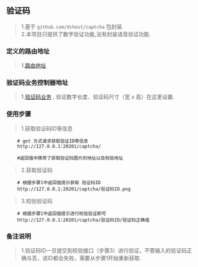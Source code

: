 ##    验证码      
> 1.基于 `github.com/dchest/captcha` 包封装.    
> 2.本项目只提供了数字验证功能,没有封装语音验证功能.    

###   定义的路由地址         
>   1.[路由地址](../routers/web.go)    

###   验证码业务控制器地址         
>   1.[验证码业务](../app/http/controller/chaptcha/chaptcha.go) , 验证数字长度、验证码尺寸（宽 x 高）在这里设置.       

###   使用步骤       
>   1.获取验证码ID等信息  
```code
    # get 方式请求获取验证ID等信息
    http://127.0.0.1:20201/captcha/
    
    #返回值中携带了获取验证码图片的地址以及校验地址

```
>   2.获取验证码    
```code
    # 根据步骤1中返回值提示获取 验证码ID  
    http://127.0.0.1:20201/captcha/验证码ID.png
```     
     
>   3.校验验证码    
```code
    # 根据步骤1中返回值提示进行校验验证即可  
    http://127.0.0.1:20201/captcha/验证码ID/验证码正确值  
```   

###   备注说明      
>   1.验证码ID一旦提交到校验接口（步骤3）进行验证，不管输入的验证码正确与否，该ID都会失败，需要从步骤1开始重新获取.    
  